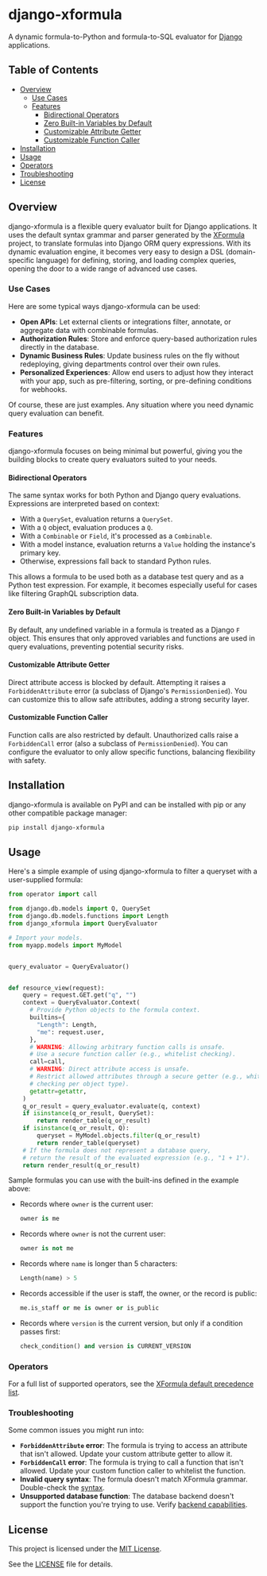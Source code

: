 # django-xformula

A dynamic formula-to-Python and formula-to-SQL evaluator for
[Django](https://www.djangoproject.com/) applications.

## Table of Contents

- [Overview](#overview)
  - [Use Cases](#use-cases)
  - [Features](#features)
    - [Bidirectional Operators](#bidirectional-operators)
    - [Zero Built-in Variables by Default](#zero-built-in-variables-by-default)
    - [Customizable Attribute Getter](#customizable-attribute-getter)
    - [Customizable Function Caller](#customizable-function-caller)
- [Installation](#installation)
- [Usage](#usage)
- [Operators](#operators)
- [Troubleshooting](#troubleshooting)
- [License](#license)

## Overview

django-xformula is a flexible query evaluator built for Django applications. It
uses the default syntax grammar and parser generated by the
[XFormula](https://github.com/ertgl/xformula) project, to translate formulas
into Django ORM query expressions. With its dynamic evaluation engine, it
becomes very easy to design a DSL (domain-specific language) for defining,
storing, and loading complex queries, opening the door to a wide range of
advanced use cases.

### Use Cases

Here are some typical ways django-xformula can be used:

- **Open APIs**: Let external clients or integrations filter, annotate, or
  aggregate data with combinable formulas.
- **Authorization Rules**: Store and enforce query-based authorization rules
  directly in the database.
- **Dynamic Business Rules**: Update business rules on the fly without
  redeploying, giving departments control over their own rules.
- **Personalized Experiences**: Allow end users to adjust how they interact
  with your app, such as pre-filtering, sorting, or pre-defining conditions for
  webhooks.

Of course, these are just examples. Any situation where you need dynamic query
evaluation can benefit.

### Features

django-xformula focuses on being minimal but powerful, giving you the building
blocks to create query evaluators suited to your needs.

#### Bidirectional Operators

The same syntax works for both Python and Django query evaluations. Expressions
are interpreted based on context:

- With a `QuerySet`, evaluation returns a `QuerySet`.
- With a `Q` object, evaluation produces a `Q`.
- With a `Combinable` or `Field`, it's processed as a `Combinable`.
- With a model instance, evaluation returns a `Value` holding the instance's
  primary key.
- Otherwise, expressions fall back to standard Python rules.

This allows a formula to be used both as a database test query and as a Python
test expression. For example, it becomes especially useful for cases like
filtering GraphQL subscription data.

#### Zero Built-in Variables by Default

By default, any undefined variable in a formula is treated as a Django `F`
object. This ensures that only approved variables and functions are used in
query evaluations, preventing potential security risks.

#### Customizable Attribute Getter

Direct attribute access is blocked by default. Attempting it raises a
`ForbiddenAttribute` error (a subclass of Django's `PermissionDenied`). You can
customize this to allow safe attributes, adding a strong security layer.

#### Customizable Function Caller

Function calls are also restricted by default. Unauthorized calls raise a
`ForbiddenCall` error (also a subclass of `PermissionDenied`). You can
configure the evaluator to only allow specific functions, balancing flexibility
with safety.

## Installation

django-xformula is available on PyPI and can be installed with pip or any other
compatible package manager:

```sh
pip install django-xformula
```

## Usage

Here's a simple example of using django-xformula to filter a queryset with a
user-supplied formula:

```py
from operator import call

from django.db.models import Q, QuerySet
from django.db.models.functions import Length
from django_xformula import QueryEvaluator

# Import your models.
from myapp.models import MyModel


query_evaluator = QueryEvaluator()


def resource_view(request):
    query = request.GET.get("q", "")
    context = QueryEvaluator.Context(
      # Provide Python objects to the formula context.
      builtins={
        "Length": Length,
        "me": request.user,
      },
      # WARNING: Allowing arbitrary function calls is unsafe.
      # Use a secure function caller (e.g., whitelist checking).
      call=call,
      # WARNING: Direct attribute access is unsafe.
      # Restrict allowed attributes through a secure getter (e.g., whitelist
      # checking per object type).
      getattr=getattr,
    )
    q_or_result = query_evaluator.evaluate(q, context)
    if isinstance(q_or_result, QuerySet):
        return render_table(q_or_result)
    if isinstance(q_or_result, Q):
        queryset = MyModel.objects.filter(q_or_result)
        return render_table(queryset)
    # If the formula does not represent a database query,
    # return the result of the evaluated expression (e.g., "1 + 1").
    return render_result(q_or_result)
```

Sample formulas you can use with the built-ins defined in the example above:

- Records where `owner` is the current user:

  ```python
  owner is me
  ```

- Records where `owner` is not the current user:

  ```python
  owner is not me
  ```

- Records where `name` is longer than 5 characters:

  ```python
  Length(name) > 5
  ```

- Records accessible if the user is staff, the owner, or the record is public:

  ```python
  me.is_staff or me is owner or is_public
  ```

- Records where `version` is the current version, but only if a condition
  passes first:

  ```python
  check_condition() and version is CURRENT_VERSION
  ```

### Operators

For a full list of supported operators, see the
[XFormula default precedence list](https://github.com/ertgl/xformula/blob/main/src/xformula/syntax/core/operations/default_operator_precedences.py#L16).

### Troubleshooting

Some common issues you might run into:

- **`ForbiddenAttribute` error**: The formula is trying to access an attribute
  that isn't allowed. Update your custom attribute getter to allow it.
- **`ForbiddenCall` error**: The formula is trying to call a function that
  isn't allowed. Update your custom function caller to whitelist the function.
- **Invalid query syntax**: The formula doesn't match XFormula grammar.
  Double-check the
  [syntax](https://github.com/ertgl/xformula/blob/main/out/Grammar.lark).
- **Unsupported database function**: The database backend doesn't support the
  function you're trying to use. Verify
  [backend capabilities](https://docs.djangoproject.com/en/5.2/ref/databases/).

## License

This project is licensed under the
[MIT License](https://opensource.org/license/mit).

See the [LICENSE](LICENSE) file for details.
